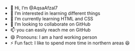 - 👋 Hi, I’m @AqsaAfzal7
- 👀 I’m interested in learning different things 
- 🌱 I’m currently learning HTML and CSS 
- 💞️ I’m looking to collaborate on GitHub 
- 📫 you can easily reach me on GitHub 
- 😄 Pronouns: I am a hard working person 
- ⚡ Fun fact: I like to spend more time in northern areas 😆 

<!---
AqsaAfzal7/AqsaAfzal7 is a ✨ special ✨ repository because its `README.md` (this file) appears on your GitHub profile.
You can click the Preview link to take a look at your changes.
--->
